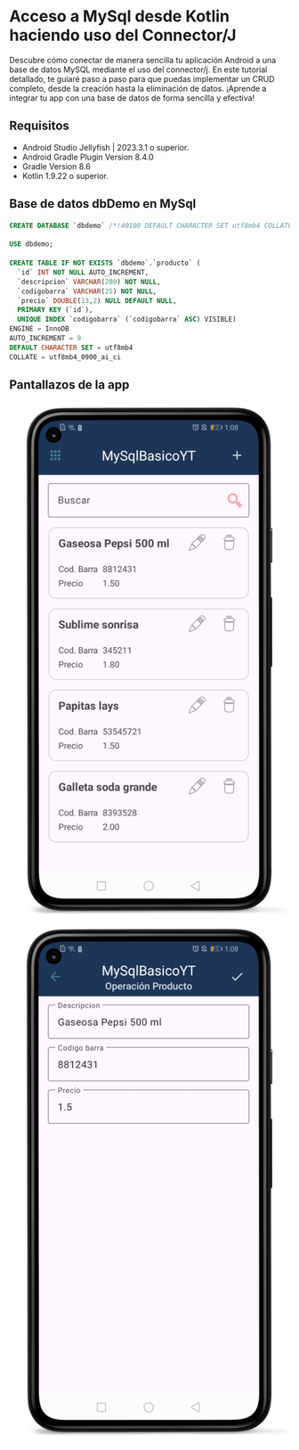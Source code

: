 # Acceso a MySql desde Kotlin haciendo uso del Connector/J

Descubre cómo conectar de manera sencilla tu aplicación Android a una base de datos MySQL mediante el uso del connector/j. En este tutorial detallado, te guiaré paso a paso para que puedas implementar un CRUD completo, desde la creación hasta la eliminación de datos. ¡Aprende a integrar tu app con una base de datos de forma sencilla y efectiva!

## Requisitos

- Android Studio Jellyfish | 2023.3.1 o superior.
- Android Gradle Plugin Version 8.4.0
- Gradle Version 8.6
- Kotlin 1.9.22 o superior.

## Base de datos dbDemo en MySql

```sql
CREATE DATABASE `dbdemo` /*!40100 DEFAULT CHARACTER SET utf8mb4 COLLATE utf8mb4_0900_ai_ci */ /*!80016 DEFAULT ENCRYPTION='N' */;

USE dbdemo;

CREATE TABLE IF NOT EXISTS `dbdemo`.`producto` (
  `id` INT NOT NULL AUTO_INCREMENT,
  `descripcion` VARCHAR(200) NOT NULL,
  `codigobarra` VARCHAR(25) NOT NULL,
  `precio` DOUBLE(13,2) NULL DEFAULT NULL,
  PRIMARY KEY (`id`),
  UNIQUE INDEX `codigobarra` (`codigobarra` ASC) VISIBLE)
ENGINE = InnoDB
AUTO_INCREMENT = 9
DEFAULT CHARACTER SET = utf8mb4
COLLATE = utf8mb4_0900_ai_ci
```

## Pantallazos de la app

![Image text](https://github.com/programadorescs/MySqlBasicoYT/blob/master/app/src/main/assets/MySqlBasicoYT_001.png)
![Image text](https://github.com/programadorescs/MySqlBasicoYT/blob/master/app/src/main/assets/MySqlBasicoYT_002.png)
